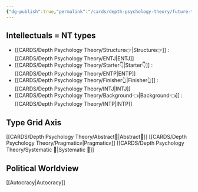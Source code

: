 ```yaml
---
{"dg-publish":true,"permalink":"/cards/depth-psychology-theory/future-thinker/","noteIcon":"","created":"2023-01-21T13:03:38.857+01:00","updated":"2023-04-18T14:01:53.820+02:00"}
---
```



## Intellectuals = NT types
- [[CARDS/Depth Psychology Theory/Structure👉\|Structure👉]] : [[CARDS/Depth Psychology Theory/ENTJ\|ENTJ]] 
- [[CARDS/Depth Psychology Theory/Starter👇\|Starter👇]] : [[CARDS/Depth Psychology Theory/ENTP\|ENTP]] 
- [[CARDS/Depth Psychology Theory/Finisher👆\|Finisher👆]] : [[CARDS/Depth Psychology Theory/INTJ\|INTJ]] 
- [[CARDS/Depth Psychology Theory/Background👈\|Background👈]] : [[CARDS/Depth Psychology Theory/INTP\|INTP]]

## Type Grid Axis 
[[CARDS/Depth Psychology Theory/Abstract💭\|Abstract💭]]
[[CARDS/Depth Psychology Theory/Pragmatic✊\|Pragmatic✊]]
[[CARDS/Depth Psychology Theory/Systematic 🔧\|Systematic 🔧]]

## Political Worldview
[[Autocracy\|Autocracy]]
